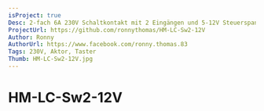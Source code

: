 ```yaml
---
isProject: true
Desc: 2-fach 6A 230V Schaltkontakt mit 2 Eingängen und 5-12V Steuerspannung
ProjectUrl: https://github.com/ronnythomas/HM-LC-Sw2-12V
Author: Ronny
AuthorUrl: https://www.facebook.com/ronny.thomas.83
Tags: 230V, Aktor, Taster
Thumb: HM-LC-Sw2-12V.jpg
---
```


# HM-LC-Sw2-12V
